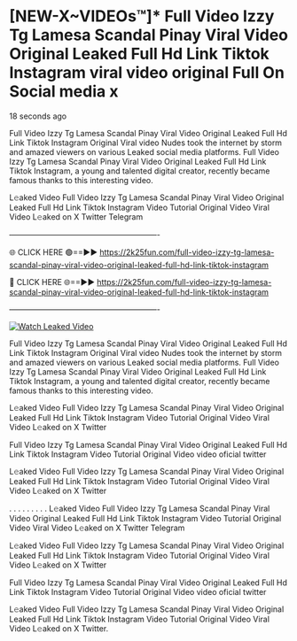 # [NEW-X~VIDEOs™]* Full Video Izzy Tg Lamesa Scandal Pinay Viral Video Original Leaked Full Hd Link Tiktok Instagram viral video original Full On Social media x

18 seconds ago

Full Video Izzy Tg Lamesa Scandal Pinay Viral Video Original Leaked Full Hd Link Tiktok Instagram Original Viral video Nudes took the internet by storm and amazed viewers on various Leaked social media platforms. Full Video Izzy Tg Lamesa Scandal Pinay Viral Video Original Leaked Full Hd Link Tiktok Instagram, a young and talented digital creator, recently became famous thanks to this interesting video.

L𝚎aked Video Full Video Izzy Tg Lamesa Scandal Pinay Viral Video Original Leaked Full Hd Link Tiktok Instagram Video Tutorial Original Video Viral Video L𝚎aked on X Twitter Telegram

———————————————————-

🌐 CLICK HERE 🟢==►► https://2k25fun.com/full-video-izzy-tg-lamesa-scandal-pinay-viral-video-original-leaked-full-hd-link-tiktok-instagram

🔴 CLICK HERE 🌐==►► https://2k25fun.com/full-video-izzy-tg-lamesa-scandal-pinay-viral-video-original-leaked-full-hd-link-tiktok-instagram

———————————————————-

[![Watch Leaked Video](https://miro.medium.com/v2/resize:fit:828/format:webp/1*cilzJN44JGOrTw9NJCrNHA.gif "Watch Leaked Video")](https://2k25fun.com/full-video-izzy-tg-lamesa-scandal-pinay-viral-video-original-leaked-full-hd-link-tiktok-instagram)

Full Video Izzy Tg Lamesa Scandal Pinay Viral Video Original Leaked Full Hd Link Tiktok Instagram Original Viral video Nudes took the internet by storm and amazed viewers on various Leaked social media platforms. Full Video Izzy Tg Lamesa Scandal Pinay Viral Video Original Leaked Full Hd Link Tiktok Instagram, a young and talented digital creator, recently became famous thanks to this interesting video.

L𝚎aked Video Full Video Izzy Tg Lamesa Scandal Pinay Viral Video Original Leaked Full Hd Link Tiktok Instagram Video Tutorial Original Video Viral Video L𝚎aked on X Twitter

Full Video Izzy Tg Lamesa Scandal Pinay Viral Video Original Leaked Full Hd Link Tiktok Instagram Video Tutorial Original Video video oficial twitter

L𝚎aked Video Full Video Izzy Tg Lamesa Scandal Pinay Viral Video Original Leaked Full Hd Link Tiktok Instagram Video Tutorial Original Video Viral Video L𝚎aked on X Twitter

. . . . . . . . . L𝚎aked Video Full Video Izzy Tg Lamesa Scandal Pinay Viral Video Original Leaked Full Hd Link Tiktok Instagram Video Tutorial Original Video Viral Video L𝚎aked on X Twitter Telegram

L𝚎aked Video Full Video Izzy Tg Lamesa Scandal Pinay Viral Video Original Leaked Full Hd Link Tiktok Instagram Video Tutorial Original Video Viral Video L𝚎aked on X Twitter

Full Video Izzy Tg Lamesa Scandal Pinay Viral Video Original Leaked Full Hd Link Tiktok Instagram Video Tutorial Original Video video oficial twitter

L𝚎aked Video Full Video Izzy Tg Lamesa Scandal Pinay Viral Video Original Leaked Full Hd Link Tiktok Instagram Video Tutorial Original Video Viral Video L𝚎aked on X Twitter.